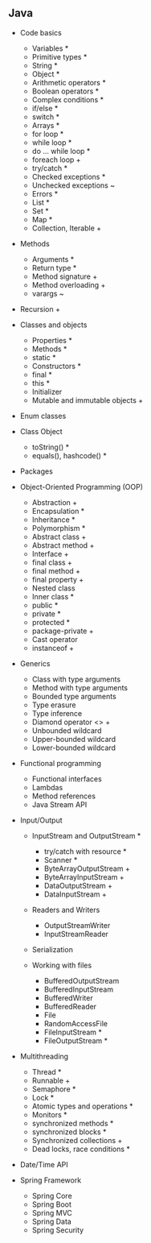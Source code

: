 ## Java

- Code basics

  - Variables \*
  - Primitive types \*
  - String \*
  - Object \*
  - Arithmetic operators \*
  - Boolean operators \*
  - Complex conditions \*
  - if/else \*
  - switch \*
  - Arrays \*
  - for loop \*
  - while loop \*
  - do ... while loop \*
  - foreach loop +
  - try/catch \*
  - Checked exceptions \*
  - Unchecked exceptions ~
  - Errors \*
  - List \*
  - Set \*
  - Map \*
  - Collection, Iterable +

- Methods

  - Arguments \*
  - Return type \*
  - Method signature +
  - Method overloading +
  - varargs ~

- Recursion +

- Classes and objects

  - Properties \*
  - Methods \*
  - static \*
  - Constructors \*
  - final \*
  - this \*
  - Initializer
  - Mutable and immutable objects +

- Enum classes

- Class Object

  - toString() \*
  - equals(), hashcode() \*

- Packages

- Object-Oriented Programming (OOP)

  - Abstraction +
  - Encapsulation \*
  - Inheritance \*
  - Polymorphism \*
  - Abstract class +
  - Abstract method +
  - Interface +
  - final class +
  - final method +
  - final property +
  - Nested class
  - Inner class \*
  - public \*
  - private \*
  - protected \*
  - package-private +
  - Cast operator
  - instanceof +

- Generics

  - Class with type arguments
  - Method with type arguments
  - Bounded type arguments
  - Type erasure
  - Type inference
  - Diamond operator <> +
  - Unbounded wildcard
  - Upper-bounded wildcard
  - Lower-bounded wildcard

- Functional programming

  - Functional interfaces
  - Lambdas
  - Method references
  - Java Stream API

- Input/Output

  - InputStream and OutputStream \*

    - try/catch with resource \*
    - Scanner \*
    - ByteArrayOutputStream +
    - ByteArrayInputStream +
    - DataOutputStream +
    - DataInputStream +

  - Readers and Writers

    - OutputStreamWriter
    - InputStreamReader

  - Serialization

  - Working with files
    - BufferedOutputStream
    - BufferedInputStream
    - BufferedWriter
    - BufferedReader
    - File
    - RandomAccessFile
    - FileInputStream \*
    - FileOutputStream \*

- Multithreading

  - Thread \*
  - Runnable +
  - Semaphore \*
  - Lock \*
  - Atomic types and operations \*
  - Monitors \*
  - synchronized methods \*
  - synchronized blocks \*
  - Synchronized collections +
  - Dead locks, race conditions \*

- Date/Time API

- Spring Framework
  - Spring Core
  - Spring Boot
  - Spring MVC
  - Spring Data
  - Spring Security
